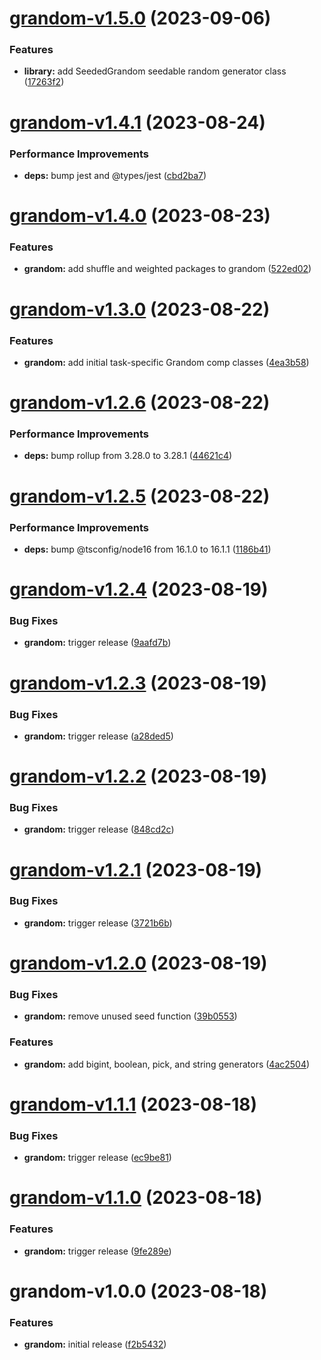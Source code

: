 # [grandom-v1.5.0](https://github.com/grandom-library/grandom-js/compare/grandom-v1.4.1...grandom-v1.5.0) (2023-09-06)


### Features

* **library:** add SeededGrandom seedable random generator class ([17263f2](https://github.com/grandom-library/grandom-js/commit/17263f21e750363a8ca8b932100baa431a40420a))

# [grandom-v1.4.1](https://github.com/grandom-library/grandom-js/compare/grandom-v1.4.0...grandom-v1.4.1) (2023-08-24)


### Performance Improvements

* **deps:** bump jest and @types/jest ([cbd2ba7](https://github.com/grandom-library/grandom-js/commit/cbd2ba75068f3f485b735e4fbc4bb9cd6fd3b098))

# [grandom-v1.4.0](https://github.com/grandom-library/grandom-js/compare/grandom-v1.3.0...grandom-v1.4.0) (2023-08-23)


### Features

* **grandom:** add shuffle and weighted packages to grandom ([522ed02](https://github.com/grandom-library/grandom-js/commit/522ed02027462c0800c2d881ee3ca906db7d9135))

# [grandom-v1.3.0](https://github.com/grandom-library/grandom-js/compare/grandom-v1.2.6...grandom-v1.3.0) (2023-08-22)


### Features

* **grandom:** add initial task-specific Grandom comp classes ([4ea3b58](https://github.com/grandom-library/grandom-js/commit/4ea3b582e9f202e25e92157edf58302fcd895685))

# [grandom-v1.2.6](https://github.com/grandom-library/grandom-js/compare/grandom-v1.2.5...grandom-v1.2.6) (2023-08-22)


### Performance Improvements

* **deps:** bump rollup from 3.28.0 to 3.28.1 ([44621c4](https://github.com/grandom-library/grandom-js/commit/44621c4c01d07beeffe44dcfb7984b4c0ff0599c))

# [grandom-v1.2.5](https://github.com/grandom-library/grandom-js/compare/grandom-v1.2.4...grandom-v1.2.5) (2023-08-22)


### Performance Improvements

* **deps:** bump @tsconfig/node16 from 16.1.0 to 16.1.1 ([1186b41](https://github.com/grandom-library/grandom-js/commit/1186b418ac99f5333eb25f5b50164b2c863061bc))

# [grandom-v1.2.4](https://github.com/grandom-library/grandom-js/compare/grandom-v1.2.3...grandom-v1.2.4) (2023-08-19)


### Bug Fixes

* **grandom:** trigger release ([9aafd7b](https://github.com/grandom-library/grandom-js/commit/9aafd7b622fcd596f8a43db40b498e3814866f37))

# [grandom-v1.2.3](https://github.com/grandom-library/grandom-js/compare/grandom-v1.2.2...grandom-v1.2.3) (2023-08-19)


### Bug Fixes

* **grandom:** trigger release ([a28ded5](https://github.com/grandom-library/grandom-js/commit/a28ded5838470ee6dc5428ae005433bbd0f4e989))

# [grandom-v1.2.2](https://github.com/grandom-library/grandom-js/compare/grandom-v1.2.1...grandom-v1.2.2) (2023-08-19)


### Bug Fixes

* **grandom:** trigger release ([848cd2c](https://github.com/grandom-library/grandom-js/commit/848cd2c5661ab636bf149e1d60482607bc3016af))

# [grandom-v1.2.1](https://github.com/grandom-library/grandom-js/compare/grandom-v1.2.0...grandom-v1.2.1) (2023-08-19)


### Bug Fixes

* **grandom:** trigger release ([3721b6b](https://github.com/grandom-library/grandom-js/commit/3721b6b376ad89b67123e5c7a6642adddeb550f0))

# [grandom-v1.2.0](https://github.com/grandom-library/grandom-js/compare/grandom-v1.1.1...grandom-v1.2.0) (2023-08-19)


### Bug Fixes

* **grandom:** remove unused seed function ([39b0553](https://github.com/grandom-library/grandom-js/commit/39b0553c509ebcdeb704c0a16901e536504e9e2d))


### Features

* **grandom:** add bigint, boolean, pick, and string generators ([4ac2504](https://github.com/grandom-library/grandom-js/commit/4ac25042b1018351934a21ad8899a009137a30f3))

# [grandom-v1.1.1](https://github.com/grandom-library/grandom-js/compare/grandom-v1.1.0...grandom-v1.1.1) (2023-08-18)


### Bug Fixes

* **grandom:** trigger release ([ec9be81](https://github.com/grandom-library/grandom-js/commit/ec9be819cf55b4e6b09eca3de79575665f2d7115))

# [grandom-v1.1.0](https://github.com/grandom-library/grandom-js/compare/grandom-v1.0.0...grandom-v1.1.0) (2023-08-18)


### Features

* **grandom:** trigger release ([9fe289e](https://github.com/grandom-library/grandom-js/commit/9fe289ec80fca077d58374264cc727aebc8d7ca8))

# grandom-v1.0.0 (2023-08-18)


### Features

* **grandom:** initial release ([f2b5432](https://github.com/grandom-library/grandom-js/commit/f2b5432d9c26903953c28bb7c6f7ce235cf887e3))
